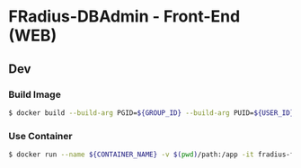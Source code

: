# FRadius-DBAdmin - Front-End (WEB)

## Dev

### Build Image

```bash
$ docker build --build-arg PGID=${GROUP_ID} --build-arg PUID=${USER_ID} -t fradius-frontend:v0.1 ./
```

### Use Container

```bash
$ docker run --name ${CONTAINER_NAME} -v $(pwd)/path:/app -it fradius-frontend:v0.1 /bin/sh
```